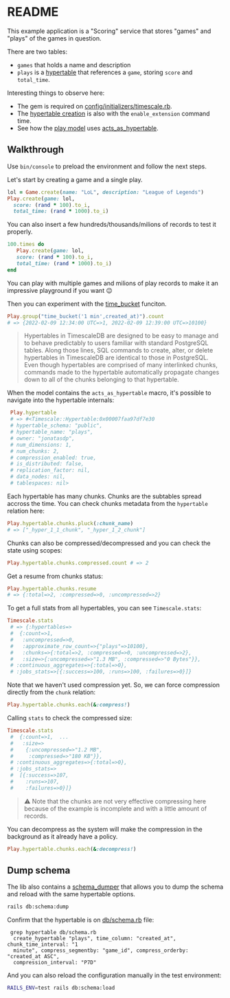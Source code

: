 # README

This example application is a "Scoring" service that stores "games" and "plays" of the games in question.  

There are two tables:

* `games` that holds a name and description
* `plays` is a [hypertable][hypertable] that references a `game`, storing `score` and `total_time`.

Interesting things to observe here:

* The gem is required on [config/initializers/timescale.rb]().
* The [hypertable creation](db/migrate/20220209120910_create_plays.rb) is also with the `enable_extension` command time.
* See how the [play model](app/models/play.rb) uses [acts_as_hypertable](../../lib/timescale/acts_as_hypertable.rb).

## Walkthrough

Use `bin/console` to preload the environment and follow the next steps.

Let's start by creating a game and a single play.

```ruby
lol = Game.create(name: "LoL", description: "League of Legends")
Play.create(game: lol,
  score: (rand * 100).to_i,
  total_time: (rand * 1000).to_i)
```
You can also insert a few hundreds/thousands/milions of records to test it properly.

```ruby
100.times do
   Play.create(game: lol,
   score: (rand * 100).to_i,
   total_time: (rand * 1000).to_i)
end
```

You can play with multiple games and milions of play records to make it an impressive playground if you want :wink:


Then you can experiment with the [time_bucket][time_bucket] funciton.

```ruby
Play.group("time_bucket('1 min',created_at)").count
# => {2022-02-09 12:34:00 UTC=>1, 2022-02-09 12:39:00 UTC=>10100}
```

> Hypertables in TimescaleDB are designed to be easy to manage and to behave predictably to users familiar with standard PostgreSQL tables. Along those lines, SQL commands to create, alter, or delete hypertables in TimescaleDB are identical to those in PostgreSQL. Even though hypertables are comprised of many interlinked chunks, commands made to the hypertable automatically propagate changes down to all of the chunks belonging to that hypertable.

When the model contains the `acts_as_hypertable` macro, it's possible to navigate into the hypertable internals:

```ruby
 Play.hypertable
 # => #<Timescale::Hypertable:0x00007faa97df7e30
 # hypertable_schema: "public",
 # hypertable_name: "plays",
 # owner: "jonatasdp",
 # num_dimensions: 1,
 # num_chunks: 2,
 # compression_enabled: true,
 # is_distributed: false,
 # replication_factor: nil,
 # data_nodes: nil,
 # tablespaces: nil>
```

Each hypertable has many chunks. Chunks are the subtables spread accross the time. You can check chunks metadata from the `hypertable` relation here:

```ruby
Play.hypertable.chunks.pluck(:chunk_name)
# => ["_hyper_1_1_chunk", "_hyper_1_2_chunk"]
```

Chunks can also be compressed/decompressed and you can check the state using scopes:

```ruby
Play.hypertable.chunks.compressed.count # => 2
```

Get a resume from chunks status:

```ruby
Play.hypertable.chunks.resume
# => {:total=>2, :compressed=>0, :uncompressed=>2}
```

To get a full stats from all hypertables, you can see `Timescale.stats`:

```ruby
Timescale.stats
 # => {:hypertables=>
 #  {:count=>1,
 #   :uncompressed=>0,
 #   :approximate_row_count=>{"plays"=>10100},
 #   :chunks=>{:total=>2, :compressed=>0, :uncompressed=>2},
 #   :size=>{:uncompressed=>"1.3 MB", :compressed=>"0 Bytes"}},
 # :continuous_aggregates=>{:total=>0},
 # :jobs_stats=>[{:success=>100, :runs=>100, :failures=>0}]}
```
Note that we haven't  used compression yet. So, we can force compression directly from the `chunk` relation:

```ruby
Play.hypertable.chunks.each(&:compress!)
```

Calling `stats` to check the compressed size:

```ruby
Timescale.stats
 #  {:count=>1,  ...
 #   :size=>
 #    {:uncompressed=>"1.2 MB",
 #     :compressed=>"180 KB"}},
 # :continuous_aggregates=>{:total=>0},
 # :jobs_stats=>
 #  [{:success=>107,
 #    :runs=>107,
 #    :failures=>0}]}
```

> :warning: Note that the chunks are not very effective compressing here because of the example is incomplete and with a little amount of records.

You can decompress as the system will make the compression in the background as it already have a policy.

```ruby
Play.hypertable.chunks.each(&:decompress!)
```

## Dump schema

The lib also contains a [schema_dumper](../../lib/timescale/schema_dumper.rb) that allows you to dump the schema and reload with the same hypertable options.

```bash
rails db:schema:dump
```

Confirm that the hypertable is on [db/schema.rb]() file:

```
 grep hypertable db/schema.rb
  create_hypertable "plays", time_column: "created_at", chunk_time_interval: "1
  minute", compress_segmentby: "game_id", compress_orderby: "created_at ASC",
  compression_interval: "P7D"
```

And you can also reload the configuration manually in the test environment:

```bash
RAILS_ENV=test rails db:schema:load
```

[hypertable]: https://docs.timescale.com/timescaledb/latest/how-to-guides/hypertables/
[time_bucket]: https://docs.timescale.com/api/latest/hyperfunctions/time_bucket/

